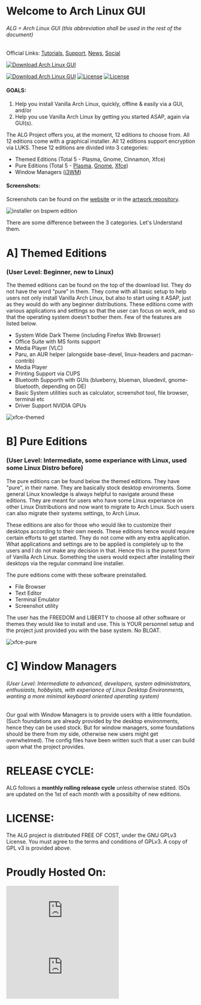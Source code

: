 # Welcome to **Arch Linux GUI**

###### *ALG = Arch Linux GUI* (this abbreviation shall be used in the rest of the document)


Official Links: [Tutorials](https://youtube.com/c/demonkilleralg), [Support](https://discord.com/invite/NgAFEw9Tkf), [News](https://t.me/archlinuxgui), [Social](https://www.instagram.com/archlinuxgui/)

[![Download Arch Linux GUI](https://a.fsdn.com/con/app/sf-download-button)](https://sourceforge.net/p/arch-linux-gui/files)

[![Download Arch Linux GUI](https://img.shields.io/sourceforge/dm/arch-linux-gui.svg)](https://sourceforge.net/projects/arch-linux-gui/files/stats/timeline) [![License](https://img.shields.io/badge/license-GPLv3-blueviolet)]() [![License](https://img.shields.io/badge/maintained-yes-important)]() 



#### GOALS:
1. Help you install Vanilla Arch Linux, quickly, offline & easily via a GUI, and/or
2. Help you use Vanilla Arch Linux by getting you started ASAP, again via GUI(s).

The ALG Project offers you, at the moment, 12 editions to choose from. All 12 editions come with a graphical installer. All 12 editions support encryption via LUKS. These 12 editions are divided into 3 categories:
* Themed Editions (Total 5 - Plasma, Gnome, Cinnamon, Xfce)
* Pure Editions (Total 5 - [Plasma](https://kde.org/plasma-desktop/), [Gnome](), [Xfce](https://www.xfce.org/))
* Window Managers ([i3WM](https://i3wm.org/))

#### Screenshots:
Screenshots can be found on the [website](https://archlinuxgui.in/) or in the [artwork repository](https://github.com/arch-linux-gui/artwork).

![installer on bspwm edition](https://raw.githubusercontent.com/arch-linux-gui/artwork/master/desktop-screenshots/ss-with-apps/theme/bspwm/BSPWM-installer.png)

There are some difference between the 3 categories.
Let's Understand them.

# A] Themed Editions 
### (User Level: Beginner, new to Linux)

The themed editions can be found on the top of the download list. They do not have the word "pure" in them. They come with all basic setup to help users not only install Vanilla Arch Linux, but also to start using it ASAP, just as they would do with any beginner distributions. These editions come with various applications and settings so that the user can focus on work, and so that the operating system doesn't bother them. Few of the features are listed below.

   * System Wide Dark Theme (including Firefox Web Browser)
   * Office Suite with MS fonts support
   * Media Player (VLC)
   * Paru, an AUR helper (alongside base-devel, linux-headers and pacman-contrib)
   * Media Player
   * Printing Support via CUPS
   * Bluetooth Supporth with GUIs (blueberry, blueman, bluedevil, gnome-bluetooth, depending on DE)
   * Basic System utilities such as calculator, screenshot tool, file browser, terminal etc
   * Driver Support NVIDIA GPUs

![xfce-themed](https://raw.githubusercontent.com/arch-linux-gui/artwork/master/desktop-screenshots/ss-with-apps/theme/xfce/xfce4-apps.png)

# B] Pure Editions 
### (User Level: Intermediate, some experiance with Linux, used some Linux Distro before)

   The pure editions can be found below the themed editions. They have "pure", in their name. They are basically stock desktop enviroments. Some general Linux knowledge is always helpful to navigate around these editions. They are meant for users who have some Linux experiance on other Linux Distributions and now want to migrate to Arch Linux. Such users can also migrate their systems settings, to Arch Linux.

   These editions are also for those who would like to customize their desktops according to their own needs. These editions hence would require certain efforts to get started. They do not come with any extra application. What applications and settings are to be applied is completely up to the users and I do not make any decision in that. Hence this is the purest form of Vanilla Arch Linux. Something the users would expect after installing their desktops via the regular command line installer.

  The pure editions come with these software preinstalled.
  * File Browser
  * Text Editor
  * Terminal Emulator
  * Screenshot utility

   The user has the FREEDOM and LIBERTY to choose all other software or themes they would like to install and use. This is YOUR personnel setup and the project just provided you with the base system. No BLOAT.
   
![xfce-pure](https://raw.githubusercontent.com/arch-linux-gui/artwork/master/desktop-screenshots/ss-with-apps/pure/xfce-pure-apps.png)

# C] Window Managers 
###### (User Level: Intermediate to advanced, developers, system administrators, enthusiasts, hobbyists, with experiance of Linux Desktop Environments, wanting a more minimal keyboard oriented operating system)

Our goal with Window Managers is to provide users with a little foundation. (Such foundations are already provided by the desktop environments, hence they can be used stock. But for window managers, some foundations should be there from my side, otherwise new users might get overwhelmed). The config files have been written such that a user can build upon what the project provides.
    
# RELEASE CYCLE: 
ALG follows a **monthly rolling release cycle** unless otherwise stated. ISOs are updated on the 1st of each month with a possibilty of new editions.

# LICENSE: 
The ALG project is distributed FREE OF COST, under the GNU GPLv3 License. You must agree to the terms and conditions of GPLv3. A copy of GPL v3 is provided above.

# Proudly Hosted On:
[![Download Arch Linux GUI](https://sourceforge.net/sflogo.php?type=14&group_id=3315102)](https://sourceforge.net/) [![Download Arch Linux GUI](https://osdn.net/sflogo.php?group_id=13109&type=2)](https://osdn.net/)
